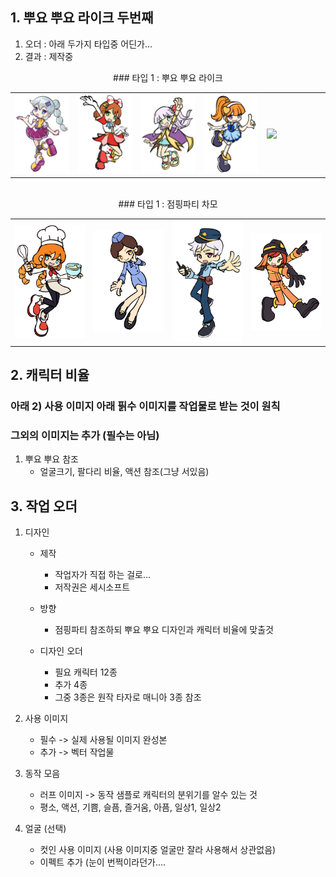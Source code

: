 
## 1. 뿌요 뿌요 라이크 두번째
1) 오더 : 아래 두가지 타입중 어딘가...
2) 결과 : 제작중

<div align =center> ### 타입 1 : 뿌요 뿌요 라이크</div>
<table width = 100%><tr>    
    <td width = 20% ><img src=image/pngfile/캐릭터_11.png></td>
    <td width = 20% ><img src=image/pngfile/캐릭터_15.png></td>
    <td width = 20% ><img src=image/pngfile/캐릭터_16.png></td>
    <td width = 20% ><img src=image/pngfile/캐릭터_12.png></td>
    <td width = 20% ><img src=image/pngfile/캐릭터.png></td>
</tr></table>
<br>
<div align =center> ### 타입 1 : 점핑파티 차모</div>
<table width = 100%><tr>
    <td width = 25% ><img src=image/pngfile/캐릭터_18.png></td>
    <td width = 25% ><img src=image/pngfile/캐릭터_17.png></td>
    <td width = 25% ><img src=image/pngfile/캐릭터_19.png></td>
    <td width = 25% ><img src=image/pngfile/캐릭터_20.png></td>
</tr></table>

## 2. 캐릭터 비율 
### 아래 2) 사용 이미지 아래 핅수 이미지를 작업물로 받는 것이 원칙 
### 그외의 이미지는 추가 (필수는 아님)

1) 뿌요 뿌요 참조 
    - 얼굴크기, 팔다리 비율, 액션 참조(그냥 서있음)

## 3. 작업 오더  
1) 디자인 
    - 제작 
        - 작업자가 직접 하는 걸로... 
        - 저작권은 세시소프트 
    
    - 방향 
        - 점핑파티 참조하되 뿌요 뿌요 디자인과 캐릭터 비율에 맞출것

    - 디자인 오더 
        - 필요 캐릭터 12종 
        - 추가 4종
        - 그중 3종은 원작 타자로 매니아 3종 참조
     
2) 사용 이미지
    - 필수 -> 실제 사용될 이미지 완성본
    - 추가 -> 벡터 작업물 

3) 동작 모음
    - 러프 이미지 -> 동작 샘플로 캐릭터의 분위기를 알수 있는 것 
    - 평소, 액션, 기쁨, 슬픔, 즐거움, 아픔, 일상1, 일상2  

4) 얼굴 (선택)
    - 컷인 사용 이미지 (사용 이미지중 얼굴만 잘라 사용해서 상관없음)
    - 이펙트 추가 (눈이 번쩍이라던가.... 
